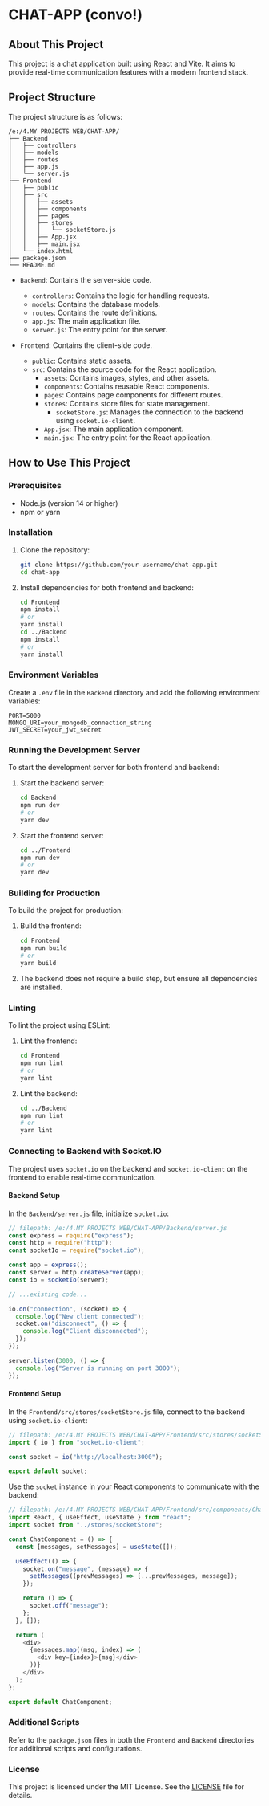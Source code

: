 # CHAT-APP (convo!)

## About This Project

This project is a chat application built using React and Vite. It aims to provide real-time communication features with a modern frontend stack.

## Project Structure

The project structure is as follows:

```
/e:/4.MY PROJECTS WEB/CHAT-APP/
├── Backend
│   ├── controllers
│   ├── models
│   ├── routes
│   ├── app.js
│   └── server.js
├── Frontend
│   ├── public
│   ├── src
│   │   ├── assets
│   │   ├── components
│   │   ├── pages
│   │   ├── stores
│   │   │   └── socketStore.js
│   │   ├── App.jsx
│   │   ├── main.jsx
│   └── index.html
├── package.json
└── README.md
```

- `Backend`: Contains the server-side code.

  - `controllers`: Contains the logic for handling requests.
  - `models`: Contains the database models.
  - `routes`: Contains the route definitions.
  - `app.js`: The main application file.
  - `server.js`: The entry point for the server.

- `Frontend`: Contains the client-side code.
  - `public`: Contains static assets.
  - `src`: Contains the source code for the React application.
    - `assets`: Contains images, styles, and other assets.
    - `components`: Contains reusable React components.
    - `pages`: Contains page components for different routes.
    - `stores`: Contains store files for state management.
      - `socketStore.js`: Manages the connection to the backend using `socket.io-client`.
    - `App.jsx`: The main application component.
    - `main.jsx`: The entry point for the React application.

## How to Use This Project

### Prerequisites

- Node.js (version 14 or higher)
- npm or yarn

### Installation

1. Clone the repository:

   ```sh
   git clone https://github.com/your-username/chat-app.git
   cd chat-app
   ```

2. Install dependencies for both frontend and backend:

   ```sh
   cd Frontend
   npm install
   # or
   yarn install
   cd ../Backend
   npm install
   # or
   yarn install
   ```

### Environment Variables

Create a `.env` file in the `Backend` directory and add the following environment variables:

```
PORT=5000
MONGO_URI=your_mongodb_connection_string
JWT_SECRET=your_jwt_secret
```

### Running the Development Server

To start the development server for both frontend and backend:

1. Start the backend server:

   ```sh
   cd Backend
   npm run dev
   # or
   yarn dev
   ```

2. Start the frontend server:

   ```sh
   cd ../Frontend
   npm run dev
   # or
   yarn dev
   ```

### Building for Production

To build the project for production:

1. Build the frontend:

   ```sh
   cd Frontend
   npm run build
   # or
   yarn build
   ```

2. The backend does not require a build step, but ensure all dependencies are installed.

### Linting

To lint the project using ESLint:

1. Lint the frontend:

   ```sh
   cd Frontend
   npm run lint
   # or
   yarn lint
   ```

2. Lint the backend:

   ```sh
   cd ../Backend
   npm run lint
   # or
   yarn lint
   ```

### Connecting to Backend with Socket.IO

The project uses `socket.io` on the backend and `socket.io-client` on the frontend to enable real-time communication.

#### Backend Setup

In the `Backend/server.js` file, initialize `socket.io`:

```javascript
// filepath: /e:/4.MY PROJECTS WEB/CHAT-APP/Backend/server.js
const express = require("express");
const http = require("http");
const socketIo = require("socket.io");

const app = express();
const server = http.createServer(app);
const io = socketIo(server);

// ...existing code...

io.on("connection", (socket) => {
  console.log("New client connected");
  socket.on("disconnect", () => {
    console.log("Client disconnected");
  });
});

server.listen(3000, () => {
  console.log("Server is running on port 3000");
});
```

#### Frontend Setup

In the `Frontend/src/stores/socketStore.js` file, connect to the backend using `socket.io-client`:

```javascript
// filepath: /e:/4.MY PROJECTS WEB/CHAT-APP/Frontend/src/stores/socketStore.js
import { io } from "socket.io-client";

const socket = io("http://localhost:3000");

export default socket;
```

Use the `socket` instance in your React components to communicate with the backend:

```javascript
// filepath: /e:/4.MY PROJECTS WEB/CHAT-APP/Frontend/src/components/ChatComponent.jsx
import React, { useEffect, useState } from "react";
import socket from "../stores/socketStore";

const ChatComponent = () => {
  const [messages, setMessages] = useState([]);

  useEffect(() => {
    socket.on("message", (message) => {
      setMessages((prevMessages) => [...prevMessages, message]);
    });

    return () => {
      socket.off("message");
    };
  }, []);

  return (
    <div>
      {messages.map((msg, index) => (
        <div key={index}>{msg}</div>
      ))}
    </div>
  );
};

export default ChatComponent;
```

### Additional Scripts

Refer to the `package.json` files in both the `Frontend` and `Backend` directories for additional scripts and configurations.

### License

This project is licensed under the MIT License. See the [LICENSE](../LICENSE) file for details.

